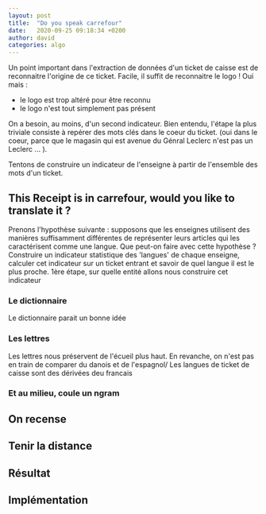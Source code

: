 ```yaml
---
layout: post
title:  "Do you speak carrefour"
date:   2020-09-25 09:18:34 +0200
author: david
categories: algo
---
```


Un point important dans l'extraction de données d'un ticket de caisse est de reconnaitre l'origine de ce ticket. 
Facile, il suffit de reconnaitre le logo ! 
Oui mais : 
* le logo est trop altéré pour être reconnu
* le logo n'est tout simplement pas présent 

On a besoin, au moins, d'un second indicateur. Bien entendu, l'étape la plus triviale consiste à repérer des mots clés dans le coeur du ticket. (oui dans le coeur, parce que le magasin qui est avenue du Génral Leclerc n'est pas un Leclerc ... ). 

Tentons de construire un indicateur de l'enseigne à partir de l'ensemble des mots d'un ticket. 

## This Receipt is in carrefour, would you like to translate it ? 
Prenons l'hypothèse suivante : supposons que les enseignes utilisent des manières suffisamment différentes de représenter leurs articles qui les caractérisent comme une langue. Que peut-on faire avec cette hypothèse ? Construire un indicateur statistique des 'langues' de chaque enseigne, calculer cet indicateur sur un ticket entrant et savoir de quel langue il est le plus proche. 1ère étape, sur quelle entité allons nous construire cet indicateur


### Le dictionnaire
Le dictionnaire parait un bonne idée

### Les lettres
Les lettres nous préservent de l'écueil plus haut. En revanche, on n'est pas en train de comparer du danois et de l'espagnol/ Les langues de ticket de caisse sont des dérivées deu francais

### Et au milieu, coule un ngram



## On recense


## Tenir la distance


## Résultat


## Implémentation



